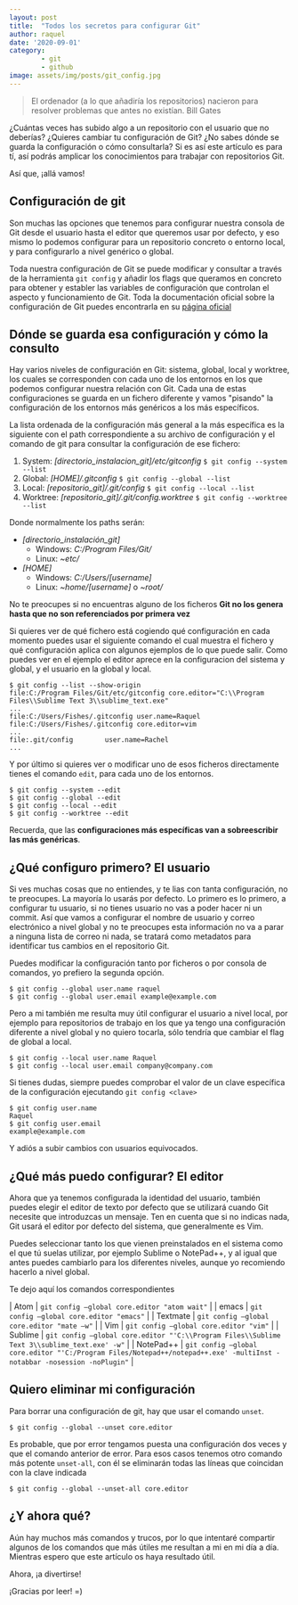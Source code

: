```yaml
---
layout: post
title:  "Todos los secretos para configurar Git"
author: raquel
date: '2020-09-01'
category: 
        - git
        - github
image: assets/img/posts/git_config.jpg
---
```


<blockquote>
El ordenador (a lo que añadiría los repositorios) nacieron para resolver problemas que antes no existían.
Bill Gates
</blockquote>

¿Cuántas veces has subido algo a un repositorio con el usuario que no deberías? ¿Quieres cambiar tu configuración de Git? ¿No sabes dónde se guarda la configuración o cómo consultarla? Si es así este artículo es para tí, así podrás amplicar los conocimientos para trabajar con repositorios Git.

Así que, ¡allá vamos!

## Configuración de git

Son muchas las opciones que tenemos para configurar nuestra consola de Git desde el usuario hasta el editor que queremos usar por defecto, y eso mismo lo podemos configurar para un repositorio concreto o entorno local, y para configurarlo a nivel genérico o global.

Toda nuestra configuración de Git se puede modificar y consultar a través de la herramienta `git config` y añadir los flags que queramos en concreto para obtener y establer las variables de configuración que controlan el aspecto y funcionamiento de Git. Toda la documentación oficial sobre la configuración de Git puedes encontrarla en su [página oficial](git_config_web)

## Dónde se guarda esa configuración y cómo la consulto

Hay varios niveles de configuración en Git: sistema, global, local y worktree, los cuales se corresponden con cada uno de los entornos en los que podemos configurar nuestra relación con Git. Cada una de estas configuraciones se guarda en un fichero diferente y vamos "pisando" la configuración de los entornos más genéricos a los más específicos.

La lista ordenada de la configuración más general a la más específica es la siguiente con el path correspondiente a su archivo de configuración y el comando de git para consultar la configuración de ese fichero:

1. System: *\[directorio_instalacion_git\]/etc/gitconfig* `$ git config --system --list`
2. Global: *\[HOME\]/.gitconfig* `$ git config --global --list`
3. Local: *\[repositorio_git\]/.git/config* `$ git config --local --list`
4. Worktree: *\[repositorio_git\]/.git/config.worktree* `$ git config --worktree --list`

Donde normalmente los paths serán:

* *\[directorio_instalación_git\]*
    * Windows: *C:/Program Files/Git/*
    * Linux: *~etc/*
* *\[HOME\]*
    * Windows: *C:/Users/\[username\]*
    * Linux: *~home/\[username\]* o *~root/*

No te preocupes si no encuentras alguno de los ficheros **Git no los genera hasta que no son referenciados por primera vez**

Si quieres ver de qué fichero está cogiendo qué configuración en cada momento puedes usar el siguiente comando el cual muestra el fichero y qué configuración aplica con algunos ejemplos de lo que puede salir. Como puedes ver en el ejemplo el editor aprece en la configuracion del sistema y global, y el usuario en la global y local.

```console
$ git config --list --show-origin
file:C:/Program Files/Git/etc/gitconfig core.editor="C:\\Program Files\\Sublime Text 3\\sublime_text.exe"
...
file:C:/Users/Fishes/.gitconfig user.name=Raquel
file:C:/Users/Fishes/.gitconfig core.editor=vim
...
file:.git/config        user.name=Rachel
...
```

Y por último si quieres ver o modificar uno de esos ficheros directamente tienes el comando `edit`, para cada uno de los entornos.

```console
$ git config --system --edit
$ git config --global --edit
$ git config --local --edit
$ git config --worktree --edit
```

Recuerda, que las **configuraciones más específicas van a sobreescribir las más genéricas**.

## ¿Qué configuro primero? El usuario

Si ves muchas cosas que no entiendes, y te lias con tanta configuración, no te preocupes. La mayoría lo usarás por defecto. Lo primero es lo primero, a configurar tu usuario, si no tienes usuario no vas a poder hacer ni un commit.
Así que vamos a configurar el nombre de usuario y correo electrónico a nivel global y no te preocupes esta información no va a parar a ninguna lista de correo ni nada, se tratará como metadatos para identificar tus cambios en el repositorio Git.

Puedes modificar la configuración tanto por ficheros o por consola de comandos, yo prefiero la segunda opción.

```console
$ git config --global user.name raquel
$ git config --global user.email example@example.com
```

Pero a mi también me resulta muy útil configurar el usuario a nivel local, por ejemplo para repositorios de trabajo en los que ya tengo una configuración diferente a nivel global y no quiero tocarla, sólo tendría que cambiar el flag de global a local.

```console
$ git config --local user.name Raquel
$ git config --local user.email company@company.com
```

Si tienes dudas, siempre puedes comprobar el valor de un clave específica de la configuración ejecutando `git config <clave>`


```console
$ git config user.name
Raquel
$ git config user.email
example@example.com
```

Y adiós a subir cambios con usuarios equivocados.


## ¿Qué más puedo configurar? El editor

Ahora que ya tenemos configurada la identidad del usuario, también puedes elegir el editor de texto por defecto que se utilizará cuando Git necesite que introduzcas un mensaje. Ten en cuenta que si no indicas nada, Git usará el editor por defecto del sistema, que generalmente es Vim.

Puedes seleccionar tanto los que vienen preinstalados en el sistema como el que tú suelas utilizar, por ejemplo Sublime o NotePad++, y al igual que antes puedes cambiarlo para los diferentes niveles, aunque yo recomiendo hacerlo a nivel global.

Te dejo aquí los comandos correspondientes

|  Atom         | `git config –global core.editor "atom wait"`                                              |
|  emacs        | `git config –global core.editor "emacs"`                                                   |
|  Textmate     | `git config –global core.editor "mate –w"`                                                |
|  Vim          | `git config –global core.editor "vim"`                                                     |
|  Sublime      | `git config –global core.editor "'C:\\Program Files\\Sublime Text 3\\sublime_text.exe' -w"` |
|  NotePad++    | `git config –global core.editor "'C:/Program Files/Notepad++/notepad++.exe' -multiInst -notabbar -nosession -noPlugin"`   |


## Quiero eliminar mi configuración

Para borrar una configuración de git, hay que usar el comando `unset`.

```console
$ git config --global --unset core.editor
```

Es probable, que por error tengamos puesta una configuración dos veces y que el comando anterior de error. Para esos casos tenemos otro comando más potente `unset-all`, con él se eliminarán todas las líneas que coincidan con la clave indicada

```console
$ git config --global --unset-all core.editor
```

## ¿Y ahora qué?

Aún hay muchos más comandos y trucos, por lo que intentaré compartir algunos de los comandos que más útiles me resultan a mi en mi día a día.
Mientras espero que este artículo os haya resultado útil.

Ahora, ¡a divertirse!

¡Gracias por leer!
=)


[git_config_web]: https://www.git-scm.com/book/es/v2/Personalizaci%C3%B3n-de-Git-Configuraci%C3%B3n-de-Git

